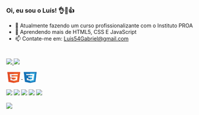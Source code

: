 ### Oi, eu sou o  Luís! 👌🤠👍

- 🔭 Atualmente fazendo um curso profissionalizante com o Instituto PROA
- 🌱 Aprendendo mais de HTML5, CSS E JavaScript
- 📫 Contate-me em: Luis54Gabriel@gmail.com
#
<div>
  <a href="https://github.com/rafaballerini">
  <img height="185em" src="https://github-readme-stats.vercel.app/api?username=luis54gabriel&show_icons=true&theme=synthwave&include_all_commits=true&count_private=true"/>
  <img height="190em" src="https://github-readme-stats.vercel.app/api/top-langs/?username=luis54gabriel&layout=compact&langs_count=7&theme=synthwave"/>
</div>
<div style="display: inline_block"><br>
  <img align="center" alt="Luis-HTML" height="30" width="40" src="https://raw.githubusercontent.com/devicons/devicon/master/icons/html5/html5-original.svg">
  <img align="center" alt="Luis-CSS" height="30" width="40" src="https://raw.githubusercontent.com/devicons/devicon/master/icons/css3/css3-original.svg">
</div>
  <br>
<div> 
  <a href="https://www.youtube.com/channel/UCQbEqaQEvgN_pe3C0O-xmZg" target="_blank"><img src="https://img.shields.io/badge/YouTube-FF0000?style=for-the-badge&logo=youtube&logoColor=white" target="_blank"></a>
  <a href="https://instagram.com/_sixhouse_" target="_blank"><img src="https://img.shields.io/badge/-Instagram-%23E4405F?style=for-the-badge&logo=instagram&logoColor=white" target="_blank"></a>
 	<a href="https://www.twitch.tv/Sixhouse_" target="_blank"><img src="https://img.shields.io/badge/Twitch-9146FF?style=for-the-badge&logo=twitch&logoColor=white" target="_blank"></a>
  <a href = "mailto:luis54gabriel@gmail.com"><img src="https://img.shields.io/badge/-Gmail-%23333?style=for-the-badge&logo=gmail&logoColor=white" target="_blank"></a>
  <a href="https://www.linkedin.com/in/lu%C3%ADs-gabriel-da-silva-31173b21a/" target="_blank"><img src="https://img.shields.io/badge/-LinkedIn-%230077B5?style=for-the-badge&logo=linkedin&logoColor=white" target="_blank"></a> 
</div>
  <br>
  <img align=left src="https://th.bing.com/th/id/OIP.rcqX6op2jfsCd2e-mw1Q8wHaEK?pid=ImgDet&rs=1">
